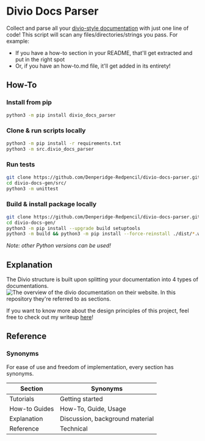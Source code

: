 # Divio Docs Parser

Collect and parse all your [divio-style documentation](https://documentation.divio.com/) with just one line of code! This script will scan any files/directories/strings you pass. For example:
- If you have a how-to section in your README, that'll get extracted and put in the right spot
- Or, if you have an how-to.md file, it'll get added in its entirety!

## How-To
### Install from pip
```bash
python3 -m pip install divio_docs_parser
```

### Clone & run scripts locally
```bash
python3 -m pip install -r requirements.txt
python3 -m src.divio_docs_parser
```

### Run tests
```bash
git clone https://github.com/Denperidge-Redpencil/divio-docs-parser.git
cd divio-docs-gen/src/
python3 -m unittest
```

### Build & install package locally
```bash
git clone https://github.com/Denperidge-Redpencil/divio-docs-parser.git
cd divio-docs-gen/
python3 -m pip install --upgrade build setuptools
python3 -m build && python3 -m pip install --force-reinstall ./dist/*.whl
```
*Note: other Python versions can be used!*


## Explanation
The Divio structure is built upon splitting your documentation into 4 types of documentations. ![The overview of the divio documentation on their website](https://documentation.divio.com/_images/overview.png). In this repository they're referred to as sections.


If you want to know more about the design principles of this project, feel free to check out my writeup [here](https://github.com/Denperidge-Redpencil/Learning.md/blob/main/Notes/docs.md#design-principles)!


## Reference
### Synonyms
For ease of use and freedom of implementation, every section has synonyms.

| Section       | Synonyms                        |
| ------------- | ------------------------------- |
| Tutorials     | Getting started                 |
| How-to Guides | How-To, Guide, Usage            |
| Explanation   | Discussion, background material | 
| Reference     | Technical                       |

